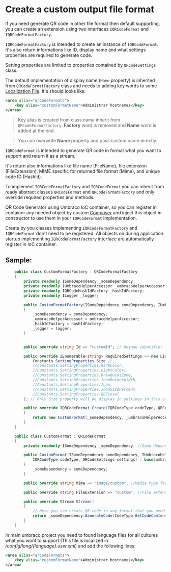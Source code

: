 # Create a custom output file format

If you need generate QR code in other file format then default supporting, you can create an extension using two interfaces `IQRCodeFormat` and `IQRCodeFormatFactory`.

`IQRCodeFormatFactory` is intended to create an instance of `IQRCodeFormat`. It's also return informations like ID, display name and what settings properties are required to generate code.

Setting properties are limited to properties contained by `QRCodeSettings` class.

The default implementation of display name (`Name` property) is inherited from `QRCodeFormatFactory` class and needs to adding key words to some [Localization File](https://our.umbraco.com/Documentation/Extending/Language-Files/). It's should looks like:

```xml
<area alias="qrCodeFormats">
    <key alias="customFormatName">Administrar hostnames</key>        
</area>
```

> Key alias is created from class name inherit from `QRCodeFormatFactory`. **Factory** word is removed and **Name** word is added at the end.

> You can overwrite **Name** property and pass custom name directly.

`IQRCodeFormat` is intended to generate QR code in format what you want to support and return it as a stream.

It's return also informations like file name (FileName), file extension (FileExtension), MIME specific for returned file format (Mime), and unique code ID (HashId).

To implement `IQRCodeFormatFactory` and `IQRCodeFormat` you can inherit from ready abstract classes `QRCodeFormat` and `QRCodeFormatFactory` and only override required properties and methods.

QR Code Generator using Umbraco IoC container, so you can register in container any needed object by custom [Composer](https://our.umbraco.com/documentation/reference/using-ioc/) and inject this object in constructor to use them in your `IQRCodeFormat` implementation.

Create by you classes implementing `IQRCodeFormatFactory` and `IQRCodeFormat` don't need to be registered. All objects on during application startup implementing `IQRCodeFormatFactory` interface are automatically register in IoC container.

## Sample:

```c#
    public class CustomFormatFactory : QRCodeFormatFactory
    {
        private readonly ISomeDependency _someDependency;
        private readonly IUmbracoHelperAccessor _umbracoHelperAccessor;
        private readonly IQRCodeHashIdFactory _hashIdFactory;
        private readonly ILogger _logger;

        public CustomFormatFactory(ISomeDependency someDependency, IUmbracoHelperAccessor umbracoHelperAccessor, IQRCodeHashIdFactory hashIdFactory, ILogger logger)
        {
            _someDependency = someDependency;
            _umbracoHelperAccessor = umbracoHelperAccessor;
            _hashIdFactory = hashIdFactory;
            _logger = logger;
        }


        public override string Id => "customId"; // Unique identifier for your format

        public override IEnumerable<string> RequiredSettings => new List<string> {
            Constants.SettingProperties.Size //,
            //Constants.SettingProperties.DarkColor,
            //Constants.SettingProperties.LightColor,
            //Constants.SettingProperties.DrawQuietZone,
            //Constants.SettingProperties.IconBorderWidth,
            //Constants.SettingProperties.Icon,
            //Constants.SettingProperties.IconSizePercent,
            //Constants.SettingProperties.ECCLevel
        }; // Only Size property will be display in settings in this case

        public override IQRCodeFormat Create(IQRCodeType codeType, QRCodeSettings settings)
        {
            return new CustomFormat(_someDependency, _umbracoHelperAccessor, _hashIdFactory, codeType, settings);
        }
    }
```

```C#
    public class CustomFormat : QRCodeFormat
    {
        private readonly ISomeDependency _someDependency; //Some dependency you need to create custom QR code.

        public CustomFormat(ISomeDependency someDependency, IUmbracoHelperAccessor umbracoHelperAccessor, IQRCodeHashIdFactory hashIdFactory, ILogger logger, 
            IQRCodeType codeType, QRCodeSettings settings) : base(umbracoHelperAccessor, hashIdFactory, logger, codeType, settings)
        {
            _someDependency = someDependency;
        }

        public override string Mime => "image/custom"; //Media type for the generating file

        public override string FileExtension => "custom"; //File extension without dot. 

        public override Stream Stream()
        {
            // Here you can create QR code in any format that you need. Code content is deliver by `CodeType` object. Settings passed by user are accessible in `Settings` object
            return _someDependency.GanerateCode(CodeType.GetCodeContent(), Settings.Size);
        }
    }
```

In main umbraco project you need to found language files for all cultures what you wont to support (This file is localized in _/config/lang/\{language\}.user.xml_) and add the following lines:

```xml
<area alias="qrCodeFormats">
    <key alias="customFormatName">Administrar hostnames</key>        
</area>
```